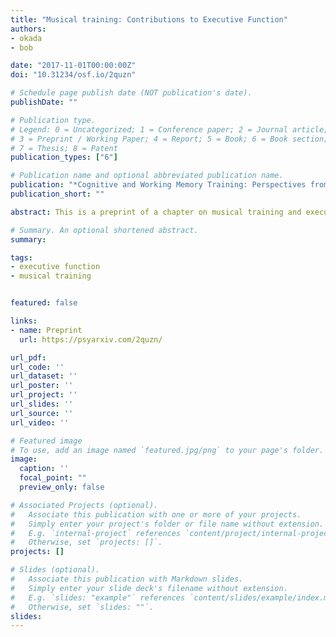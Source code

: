 ```yaml
---
title: "Musical training: Contributions to Executive Function"
authors:
- okada
- bob

date: "2017-11-01T00:00:00Z"
doi: "10.31234/osf.io/2quzn"

# Schedule page publish date (NOT publication's date).
publishDate: ""

# Publication type.
# Legend: 0 = Uncategorized; 1 = Conference paper; 2 = Journal article;
# 3 = Preprint / Working Paper; 4 = Report; 5 = Book; 6 = Book section;
# 7 = Thesis; 8 = Patent
publication_types: ["6"]

# Publication name and optional abbreviated publication name.
publication: "*Cognitive and Working Memory Training: Perspectives from Psychology, Neuroscience, and Human Development. New York, NY: Oxford University Press.*"
publication_short: ""

abstract: This is a preprint of a chapter on musical training and executive function to appear in "An Integrative Approach to Cognitive and Working Memory Training<b>:</b> Perspectives from Psychology, Neuroscience, and Human Development" edited by M. Bunting, J. Novick, M. Dougherty, and R. W. Engle.

# Summary. An optional shortened abstract.
summary:

tags:
- executive function 
- musical training


featured: false

links:
- name: Preprint
  url: https://psyarxiv.com/2quzn/

url_pdf:
url_code: ''
url_dataset: ''
url_poster: ''
url_project: ''
url_slides: ''
url_source: ''
url_video: ''

# Featured image
# To use, add an image named `featured.jpg/png` to your page's folder. 
image:
  caption: ''
  focal_point: ""
  preview_only: false

# Associated Projects (optional).
#   Associate this publication with one or more of your projects.
#   Simply enter your project's folder or file name without extension.
#   E.g. `internal-project` references `content/project/internal-project/index.md`.
#   Otherwise, set `projects: []`.
projects: []

# Slides (optional).
#   Associate this publication with Markdown slides.
#   Simply enter your slide deck's filename without extension.
#   E.g. `slides: "example"` references `content/slides/example/index.md`.
#   Otherwise, set `slides: ""`.
slides:
---
```


